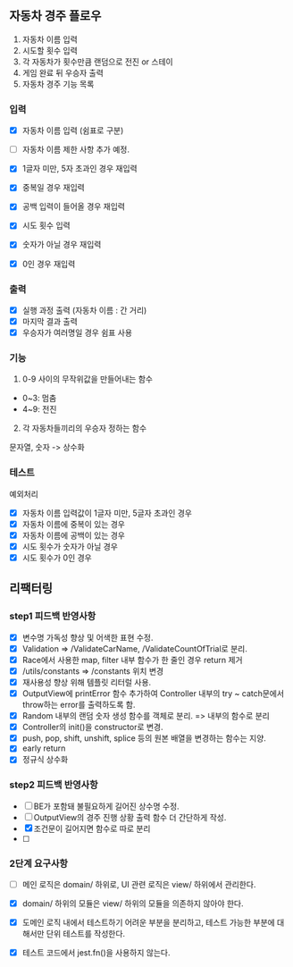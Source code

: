 ## 자동차 경주 플로우
1. 자동차 이름 입력
2. 시도할 횟수 입력
3. 각 자동차가 횟수만큼 랜덤으로 전진 or 스테이
4. 게임 완료 뒤 우승자 출력
5. 자동차 경주 기능 목록

### 입력

- [x] 자동차 이름 입력 (쉼표로 구분)
- [ ] 자동차 이름 제한 사항 추가 예정.

- [x] 1글자 미만, 5자 초과인 경우 재입력
- [x] 중복일 경우 재입력
- [x] 공백 입력이 들어올 경우 재입력
- [x] 시도 횟수 입력

- [x] 숫자가 아닐 경우 재입력
- [x] 0인 경우 재입력

### 출력

- [x] 실행 과정 출력 (자동차 이름 : 간 거리)
- [x] 마지막 결과 출력
- [x] 우승자가 여러명일 경우 쉼표 사용

### 기능

1. 0-9 사이의 무작위값을 만들어내는 함수
- 0~3: 멈춤
- 4~9: 전진

2. 각 자동차들끼리의 우승자 정하는 함수

문자열, 숫자 -> 상수화

### 테스트

예외처리

- [x] 자동차 이름 입력값이 1글자 미만, 5글자 초과인 경우
- [x] 자동차 이름에 중복이 있는 경우
- [x] 자동차 이름에 공백이 있는 경우
- [x] 시도 횟수가 숫자가 아닐 경우
- [x] 시도 횟수가 0인 경우

## 리팩터링

### step1 피드백 반영사항
- [x] 변수명 가독성 향상 및 어색한 표현 수정.
- [x] Validation => /ValidateCarName, /ValidateCountOfTrial로 분리.
- [x] Race에서 사용한 map, filter 내부 함수가 한 줄인 경우 return 제거
- [x] /utils/constants => /constants 위치 변경
- [x] 재사용성 향상 위해 템플릿 리터럴 사용.
- [x] OutputView에 printError 함수 추가하여 Controller 내부의 try ~ catch문에서 throw하는 error를 출력하도록 함.
- [x] Random 내부의 랜덤 숫자 생성 함수를 객체로 분리. => 내부의 함수로 분리
- [x] Controller의 init()을 constructor로 변경.
- [x] push, pop, shift, unshift, splice 등의 원본 배열을 변경하는 함수는 지양.
- [x] early return
- [x] 정규식 상수화

### step2 피드백 반영사항
- [ ] BE가 포함돼 불필요하게 길어진 상수명 수정.
- [ ] OutputView의 경주 진행 상황 출력 함수 더 간단하게 작성.
- [x] 조건문이 길어지면 함수로 따로 분리
- [ ] 


### 2단계 요구사항
- [ ] 메인 로직은 domain/ 하위로, UI 관련 로직은 view/ 하위에서 관리한다.
- [x] domain/ 하위의 모듈은 view/ 하위의 모듈을 의존하지 않아야 한다.
- [x] 도메인 로직 내에서 테스트하기 어려운 부분을 분리하고, 테스트 가능한 부분에 대해서만 단위 테스트를 작성한다.
- [x] 테스트 코드에서 jest.fn()을 사용하지 않는다.

